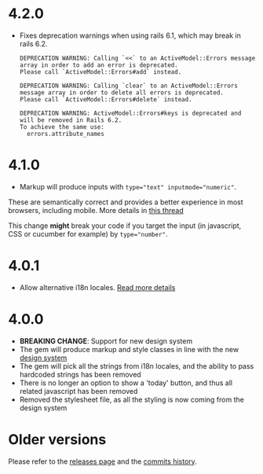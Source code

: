 # 4.2.0

* Fixes deprecation warnings when using rails 6.1, which may break in rails 6.2.

  ```
  DEPRECATION WARNING: Calling `<<` to an ActiveModel::Errors message array in order to add an error is deprecated.
  Please call `ActiveModel::Errors#add` instead.
  ```
  ```
  DEPRECATION WARNING: Calling `clear` to an ActiveModel::Errors message array in order to delete all errors is deprecated.
  Please call `ActiveModel::Errors#delete` instead.
  ```
  ```
  DEPRECATION WARNING: ActiveModel::Errors#keys is deprecated and will be removed in Rails 6.2.
  To achieve the same use:
    errors.attribute_names
  ```

# 4.1.0

* Markup will produce inputs with `type="text" inputmode="numeric"`.

These are semantically correct and provides a better experience in most browsers, including mobile. More details in [this thread](https://github.com/alphagov/govuk-frontend/issues/1449#issuecomment-504006087)

This change **might** break your code if you target the input (in javascript, CSS or cucumber for example) by `type="number"`.

# 4.0.1

* Allow alternative i18n locales. [Read more details](https://github.com/ministryofjustice/gov_uk_date_fields/pull/36)

# 4.0.0

* **BREAKING CHANGE**: Support for new design system
* The gem will produce markup and style classes in line with the new [design system](https://design-system.service.gov.uk/components/date-input/)
* The gem will pick all the strings from i18n locales, and the ability to pass hardcoded strings has been removed
* There is no longer an option to show a 'today' button, and thus all related javascript has been removed
* Removed the stylesheet file, as all the styling is now coming from the design system

# Older versions

Please refer to the [releases page](https://github.com/ministryofjustice/gov_uk_date_fields/releases) and the [commits history](https://github.com/ministryofjustice/gov_uk_date_fields/commits/master).

